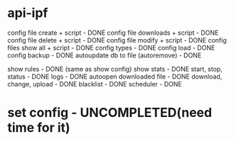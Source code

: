 api-ipf
=======
config file create + script - DONE
config file downloads + script - DONE
config file delete + script - DONE
config file modify + script - DONE
config files show all + script - DONE
config types - DONE
config load - DONE
config backup - DONE
autoupdate db to file (autoremove) - DONE

show rules - DONE (same as show config)
show stats - DONE
start, stop, status - DONE
logs - DONE
autoopen downloaded file - DONE
download, change, upload - DONE
blacklist - DONE
scheduler - DONE

set config - UNCOMPLETED(need time for it)
=======
